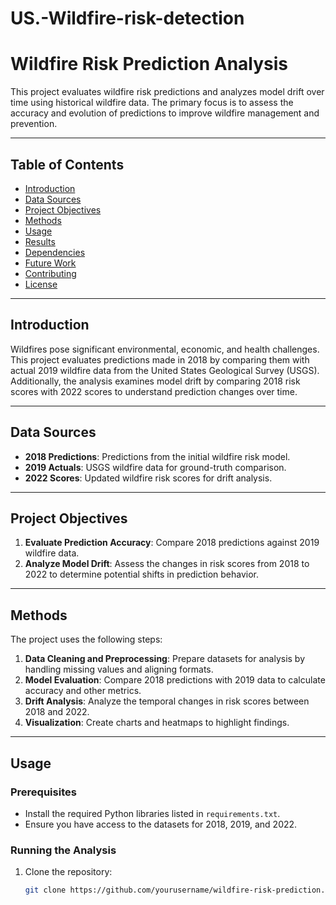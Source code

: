 # US.-Wildfire-risk-detection

# Wildfire Risk Prediction Analysis

This project evaluates wildfire risk predictions and analyzes model drift over time using historical wildfire data. The primary focus is to assess the accuracy and evolution of predictions to improve wildfire management and prevention.

---

## Table of Contents

- [Introduction](#introduction)
- [Data Sources](#data-sources)
- [Project Objectives](#project-objectives)
- [Methods](#methods)
- [Usage](#usage)
- [Results](#results)
- [Dependencies](#dependencies)
- [Future Work](#future-work)
- [Contributing](#contributing)
- [License](#license)

---

## Introduction

Wildfires pose significant environmental, economic, and health challenges. This project evaluates predictions made in 2018 by comparing them with actual 2019 wildfire data from the United States Geological Survey (USGS). Additionally, the analysis examines model drift by comparing 2018 risk scores with 2022 scores to understand prediction changes over time.

---

## Data Sources

- **2018 Predictions**: Predictions from the initial wildfire risk model.
- **2019 Actuals**: USGS wildfire data for ground-truth comparison.
- **2022 Scores**: Updated wildfire risk scores for drift analysis.

---

## Project Objectives

1. **Evaluate Prediction Accuracy**: Compare 2018 predictions against 2019 wildfire data.
2. **Analyze Model Drift**: Assess the changes in risk scores from 2018 to 2022 to determine potential shifts in prediction behavior.

---

## Methods

The project uses the following steps:
1. **Data Cleaning and Preprocessing**: Prepare datasets for analysis by handling missing values and aligning formats.
2. **Model Evaluation**: Compare 2018 predictions with 2019 data to calculate accuracy and other metrics.
3. **Drift Analysis**: Analyze the temporal changes in risk scores between 2018 and 2022.
4. **Visualization**: Create charts and heatmaps to highlight findings.

---

## Usage

### Prerequisites
- Install the required Python libraries listed in `requirements.txt`.
- Ensure you have access to the datasets for 2018, 2019, and 2022.

### Running the Analysis
1. Clone the repository:
   ```bash
   git clone https://github.com/yourusername/wildfire-risk-prediction.git
